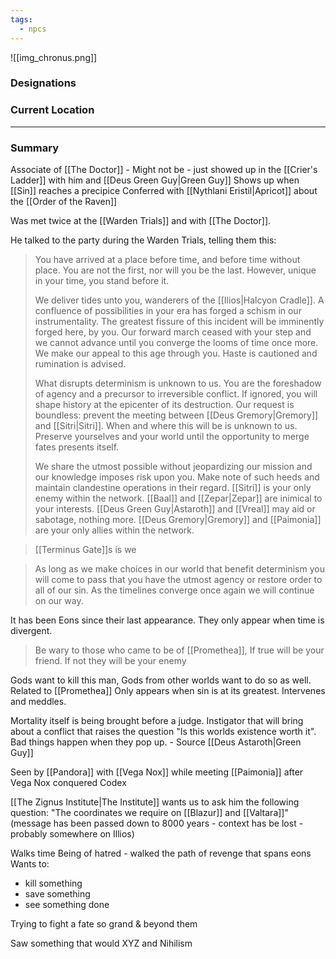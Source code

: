 ```yaml
---
tags:
  - npcs
---
```

![[img_chronus.png]]

### Designations


### Current Location


___
### Summary
Associate of [[The Doctor]] - Might not be - just showed up in the [[Crier's Ladder]] with him and [[Deus Green Guy|Green Guy]]
Shows up when [[Sin]] reaches a precipice 
Conferred with [[Nythlani Eristil|Apricot]] about the [[Order of the Raven]]

Was met twice at the [[Warden Trials]] and with [[The Doctor]].

He talked to the party during the Warden Trials, telling them this:

> You have arrived at a place before time, and before time without place. You are not the first, nor will you be the last. However, unique in your time, you stand before it. 
>
> We deliver tides unto you, wanderers of the [[Ilios|Halcyon Cradle]]. A confluence of possibilities in your era has forged a schism in our instrumentality. The greatest fissure of this incident will be imminently forged here, by you. Our forward march ceased with your step and we cannot advance until you converge the looms of time once more. We make our appeal to this age through you. Haste is cautioned and rumination is advised.
>
> What disrupts determinism is unknown to us. You are the foreshadow of agency and a precursor to irreversible conflict. If ignored, you will shape history at the epicenter of its destruction. Our request is boundless: prevent the meeting between [[Deus Gremory|Gremory]] and [[Sitri|Sitri]]. When and where this will be is unknown to us. Preserve yourselves and your world until the opportunity to merge fates presents itself. 
> 
> We share the utmost possible without jeopardizing our mission and our knowledge imposes risk upon you. Make note of such heeds and maintain clandestine operations in their regard. [[Sitri]] is your only enemy within the network. [[Baal]] and [[Zepar|Zepar]] are inimical to your interests. [[Deus Green Guy|Astaroth]] and [[Vreal]] may aid or sabotage, nothing more. [[Deus Gremory|Gremory]] and [[Paimonia]] are your only allies within the network.

> [[Terminus Gate]]s is we

> As long as we make choices in our world that benefit determinism you will come to pass that you have the utmost agency or restore order to all of our sin. As the timelines converge once again we will continue on our way.

It has been Eons since their last appearance. They only appear when time is divergent. 

> Be wary to those who came to be of [[Promethea]], If true will be your friend. If not they will be your enemy

Gods want to kill this man, Gods from other worlds want to do so as well.
Related to [[Promethea]]
Only appears when sin is at its greatest. Intervenes and meddles.


Mortality itself is being brought before a judge.
Instigator that will bring about a conflict that raises the question "Is this worlds existence worth it".
Bad things happen when they pop up. - Source [[Deus Astaroth|Green Guy]]

Seen by [[Pandora]] with [[Vega Nox]] while meeting [[Paimonia]] after Vega Nox conquered Codex

[[The Zignus Institute|The Institute]] wants us to ask him the following question: "The coordinates we require on [[Blazur]] and [[Valtara]]" (message has been passed down to 8000 years - context has be lost - probably somewhere on Illios)

Walks time 
Being of hatred - walked the path of revenge that spans eons
Wants to: 
- kill something
- save something
- see something done

Trying to fight a fate so grand & beyond them

Saw something that would XYZ and Nihilism
